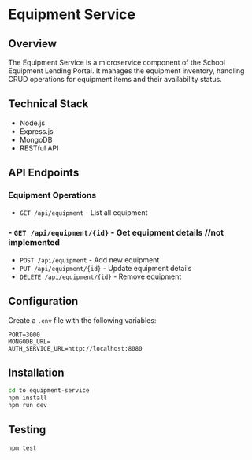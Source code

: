 # Equipment Service

## Overview
The Equipment Service is a microservice component of the School Equipment Lending Portal. It manages the equipment inventory, handling CRUD operations for equipment items and their availability status.


## Technical Stack
- Node.js
- Express.js
- MongoDB
- RESTful API

## API Endpoints

### Equipment Operations
- `GET /api/equipment` - List all equipment
### - `GET /api/equipment/{id}` - Get equipment details //not implemented
- `POST /api/equipment` - Add new equipment
- `PUT /api/equipment/{id}` - Update equipment details
- `DELETE /api/equipment/{id}` - Remove equipment



## Configuration
Create a `.env` file with the following variables:
```
PORT=3000
MONGODB_URL=
AUTH_SERVICE_URL=http://localhost:8080
```

## Installation
```bash
cd to equipment-service
npm install
npm run dev
```

## Testing
```bash
npm test
```

